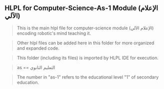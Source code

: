 ## HLPL for Computer-Science-As-1 Module (الإعلام الآلي)
>This is the main hlpl file for computer-science module (الإعلام الآلي) encoding robotic's mind teaching it.

>Other hlpl files can be added here in this folder for more organized and expanded code.

>This folder (including its files) is imported by HLPL IDE for execution.

>as == التعليم الثانوي

>The number in "as-1" refers to the educational level "1" of secondary education.
